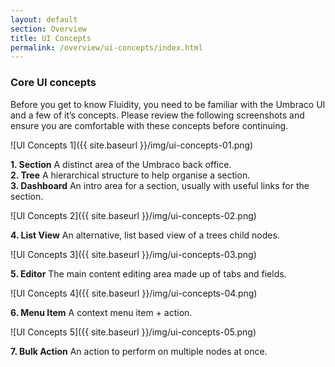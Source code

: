 ```yaml
---
layout: default
section: Overview
title: UI Concepts
permalink: /overview/ui-concepts/index.html
---
```


### Core UI concepts

Before you get to know Fluidity, you need to be familiar with the Umbraco UI and a few of it’s concepts. Please review the following screenshots and ensure you are comfortable with these concepts before continuing. 

![UI Concepts 1]({{ site.baseurl }}/img/ui-concepts-01.png) 

**1. Section** A distinct area of the Umbraco back office.  
**2. Tree** A hierarchical structure to help organise a section.  
**3. Dashboard** An intro area for a section, usually with useful links for the section.  

![UI Concepts 2]({{ site.baseurl }}/img/ui-concepts-02.png) 

**4. List View** An alternative, list based view of a trees child nodes.

![UI Concepts 3]({{ site.baseurl }}/img/ui-concepts-03.png) 

**5. Editor** The main content editing area made up of tabs and fields.

![UI Concepts 4]({{ site.baseurl }}/img/ui-concepts-04.png) 

**6. Menu Item** A context menu item + action.

![UI Concepts 5]({{ site.baseurl }}/img/ui-concepts-05.png) 

**7. Bulk Action** An action to perform on multiple nodes at once.
